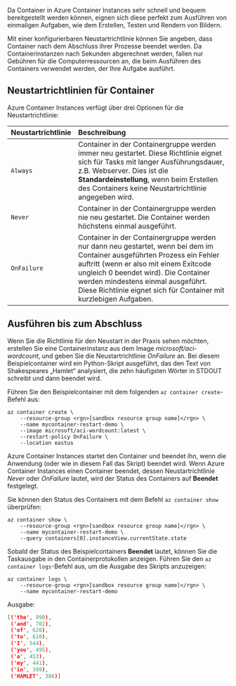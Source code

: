 Da Container in Azure Container Instances sehr schnell und bequem bereitgestellt werden können, eignen sich diese perfekt zum Ausführen von einmaligen Aufgaben, wie dem Erstellen, Testen und Rendern von Bildern.

Mit einer konfigurierbaren Neustartrichtlinie können Sie angeben, dass Container nach dem Abschluss ihrer Prozesse beendet werden. Da Containerinstanzen nach Sekunden abgerechnet werden, fallen nur Gebühren für die Computerressourcen an, die beim Ausführen des Containers verwendet werden, der Ihre Aufgabe ausführt.

## <a name="container-restart-policies"></a>Neustartrichtlinien für Container

Azure Container Instances verfügt über drei Optionen für die Neustartrichtlinie:

| Neustartrichtlinie   | Beschreibung |
| ---------------- | :---------- |
| `Always` | Container in der Containergruppe werden immer neu gestartet. Diese Richtlinie eignet sich für Tasks mit langer Ausführungsdauer, z.B. Webserver. Dies ist die **Standardeinstellung**, wenn beim Erstellen des Containers keine Neustartrichtlinie angegeben wird. |
| `Never` | Container in der Containergruppe werden nie neu gestartet. Die Container werden höchstens einmal ausgeführt. |
| `OnFailure` | Container in der Containergruppe werden nur dann neu gestartet, wenn bei dem im Container ausgeführten Prozess ein Fehler auftritt (wenn er also mit einem Exitcode ungleich 0 beendet wird). Die Container werden mindestens einmal ausgeführt. Diese Richtlinie eignet sich für Container mit kurzlebigen Aufgaben. |

## <a name="run-to-completion"></a>Ausführen bis zum Abschluss

Wenn Sie die Richtlinie für den Neustart in der Praxis sehen möchten, erstellen Sie eine Containerinstanz aus dem Image *microsoft/aci-wordcount*, und geben Sie die Neustartrichtlinie *OnFailure* an. Bei diesem Beispielcontainer wird ein Python-Skript ausgeführt, das den Text von Shakespeares „Hamlet“ analysiert, die zehn häufigsten Wörter in STDOUT schreibt und dann beendet wird.

Führen Sie den Beispielcontainer mit dem folgenden `az container create`-Befehl aus:

```azurecli
az container create \
    --resource-group <rgn>[sandbox resource group name]</rgn> \
    --name mycontainer-restart-demo \
    --image microsoft/aci-wordcount:latest \
    --restart-policy OnFailure \
    --location eastus
```

Azure Container Instances startet den Container und beendet ihn, wenn die Anwendung (oder wie in diesem Fall das Skript) beendet wird. Wenn Azure Container Instances einen Container beendet, dessen Neustartrichtlinie *Never* oder *OnFailure* lautet, wird der Status des Containers auf **Beendet** festgelegt.

Sie können den Status des Containers mit dem Befehl `az container show` überprüfen:

```azurecli
az container show \
    --resource-group <rgn>[sandbox resource group name]</rgn> \
    --name mycontainer-restart-demo \
    --query containers[0].instanceView.currentState.state
```

Sobald der Status des Beispielcontainers **Beendet** lautet, können Sie die Taskausgabe in den Containerprotokollen anzeigen. Führen Sie den `az container logs`-Befehl aus, um die Ausgabe des Skripts anzuzeigen:

```azurecli
az container logs \
    --resource-group <rgn>[sandbox resource group name]</rgn> \
    --name mycontainer-restart-demo
```

Ausgabe:

```json
[('the', 990),
 ('and', 702),
 ('of', 628),
 ('to', 610),
 ('I', 544),
 ('you', 495),
 ('a', 453),
 ('my', 441),
 ('in', 399),
 ('HAMLET', 386)]
```
